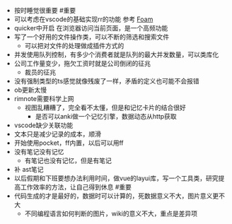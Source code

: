 - 按时睡觉很重要 #重要
- 可以考虑在vscode的基础实现rr的功能 参考 [Foam](https://foambubble.github.io/foam/)
- quicker中开启 在浏览器访问当前页面，是一个高频功能
- 写了一个好用的文件操作类，可以不断的筛选和搜索文件
  - 可以把对文件的处理做成插件方式的
- 并发使用队列控制，有多少个消费者就是队列的最大并发数量，可以类库化
- 公司工作量变少，拖欠工资时就是公司倒闭的征兆
  - 裁员的征兆
- 没有强制类型的ts感觉就像残废了一样，矛盾的定义也可能不会报错
- ob更新太慢
- rimnote需要科学上网
  - 视图乱糟糟了，完全看不太懂，但是和记忆卡片的结合很好
    - 是否可以anki做一个记忆引擎，数据动态从http获取
- vscode缺少关联功能
- 文本只是减少记录的成本，顺滑
- 开始使用pocket，ff内置，以后可以用ff
- 没有笔记没有记忆
  - 有笔记也没有记忆，但是有笔记
- 补 ast笔记
- 以后假期和下班要想办法利用时间，做vue的layui库，写一个工具类，研究提高工作效率的方法，让自己得到休息 #重要
- 代码生成的才是最好的，数据时可以计算的，死数据意义不大，图片意义更不大
  - 不同编程语言如何判断的图片，wiki的意义不大，重点是差异项
